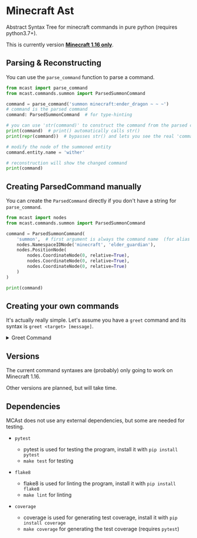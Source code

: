 
# Minecraft Ast

Abstract Syntax Tree for minecraft commands in pure python (requires python3.7+).

This is currently version **[Minecraft 1.16 only](<#versions>)**.


## Parsing & Reconstructing

You can use the `parse_command` function to parse a command.

```python
from mcast import parse_command
from mcast.commands.summon import ParsedSummonCommand

command = parse_command('summon minecraft:ender_dragon ~ ~ ~')
# command is the parsed command
command: ParsedSummonCommand  # for type-hinting

# you can use 'str(command)' to construct the command from the parsed command
print(command)  # print() automatically calls str()
print(repr(command))  # bypasses str() and lets you see the real 'command'

# modify the node of the summoned entity
command.entity.name = 'wither'

# reconstruction will show the changed command
print(command)
```


## Creating ParsedCommand manually

You can create the `ParsedCommand` directly if you don't have a string for `parse_command`.

```python
from mcast import nodes
from mcast.commands.summon import ParsedSummonCommand

command = ParsedSummonCommand(
    'summon',  # first argument is always the command name  (for alias support)
    nodes.NamespaceIDNode('minecraft', 'elder_guardian'),
    nodes.PositionNode(
        nodes.CoordinateNode(0, relative=True),
        nodes.CoordinateNode(0, relative=True),
        nodes.CoordinateNode(0, relative=True)
    )
)

print(command)
```

## Creating your own commands

It's actually really simple. Let's assume you have a `greet` command and its
syntax is `greet <target> [message]`.

<details>
<summary>Greet Command</summary>
<p>

```python
from dataclasses import dataclass

from mcast.commands import Command, ParsedCommand, Parser
from mcast.nodes import EntityNode, RawNode
from mcast.parser_types import Entity, GreedyAny


# you don't need to use dataclasses, you can create the __init__ yourself
@dataclass()
class ParsedGreetCommand(ParsedCommand):
    command: str

    target: EntityNode  # the target of your command

    reason: RawNode = None  # raw text, but it's optional, so ' = None'

    # this is the construction function, this should return the command as
    #   string
    def __str__(self):
        if self.reason is not None:
            # EntityNode and RawNode have a __str__ too, so you can just use
            # them in f-strings like this
            return f'{self.command} {self.target} {self.reason}'
        return f'{self.command} {self.target}'


# now you can create your command
greet = Command('greet', parsed=ParsedGreetCommand)

# add your syntax
greet.add_variation(
    # parses a 'Entity' and puts the parsed node into the 'target' field
    Parser(Entity(), 'target'),
    # 'GreedyAny' parses all the remaining arguments into a single node
    Parser(GreedyAny(), 'reason')
)
# and add the variation without reason
greet.add_variation(
    Parser(Entity(), 'target')
)

# and now you have your own command, you can use 'greet.parse' or add the
# command to the command list to make it useable in 'parse_command'

# parsed = greet.parse('greet @a Hello World')

# from mcast.commands import commands, command_lookup
# commands.append(greet)
# command_lookup[greet.name] = greet
# from mcast import parse_command
# parsed = parse_command('greet @a Hello World')
```

</p>
</details>


## Versions

The current command syntaxes are (probably) only going to work on Minecraft 1.16.

Other versions are planned, but will take time.


## Dependencies

MCAst does not use any external dependencies, but some are needed for testing.

- `pytest`
  - pytest is used for testing the program, install it with
    `pip install pytest`
  - `make test` for testing

- `flake8`
  - flake8 is used for linting the program, install it with
    `pip install flake8`
  - `make lint` for linting

- `coverage`
  - coverage is used for generating test coverage, install it with
    `pip install coverage`
  - `make coverage` for generating the test coverage (requires `pytest`)
